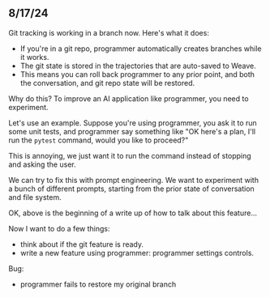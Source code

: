 8/17/24
-------

Git tracking is working in a branch now. Here's what it does:
- If you're in a git repo, programmer automatically creates branches while it works.
- The git state is stored in the trajectories that are auto-saved to Weave.
- This means you can roll back programmer to any prior point, and both the conversation, and git repo state will be restored.

Why do this? To improve an AI application like programmer, you need to experiment.

Let's use an example. Suppose you're using programmer, you ask it to run some unit tests, and programmer say something like "OK here's a plan, I'll run the `pytest` command, would you like to proceed?"

This is annoying, we just want it to run the command instead of stopping and asking the user.

We can try to fix this with prompt engineering. We want to experiment with a bunch of different prompts, starting from the prior state of conversation and file system.


OK, above is the beginning of a write up of how to talk about this feature...

Now I want to do a few things:
- think about if the git feature is ready.
- write a new feature using programmer: programmer settings controls.

Bug:
- programmer fails to restore my original branch
